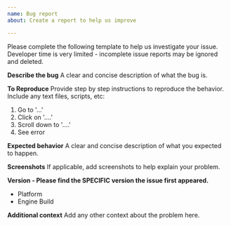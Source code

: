 ```yaml
---
name: Bug report
about: Create a report to help us improve

---
```


Please complete the following template to help us investigate your issue. Developer time is very limited - incomplete issue reports may be ignored and deleted.

**Describe the bug**
A clear and concise description of what the bug is.

**To Reproduce**
Provide step by step instructions to reproduce the behavior. Include any text files, scripts, etc:
1. Go to '...'
2. Click on '....'
3. Scroll down to '....'
4. See error

**Expected behavior**
A clear and concise description of what you expected to happen.

**Screenshots**
If applicable, add screenshots to help explain your problem.

**Version - Please find the SPECIFIC version the issue first appeared.**
- Platform
- Engine Build

**Additional context**
Add any other context about the problem here.
